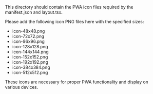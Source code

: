 This directory should contain the PWA icon files required by the manifest.json and layout.tsx.

Please add the following icon PNG files here with the specified sizes:
- icon-48x48.png
- icon-72x72.png
- icon-96x96.png
- icon-128x128.png
- icon-144x144.png
- icon-152x152.png
- icon-192x192.png
- icon-384x384.png
- icon-512x512.png

These icons are necessary for proper PWA functionality and display on various devices.

